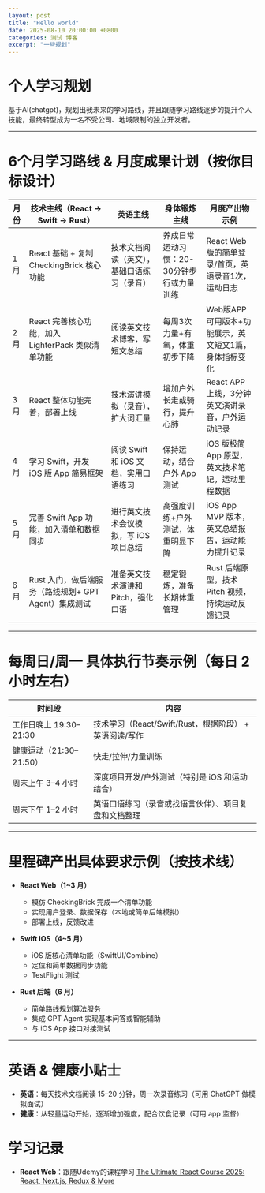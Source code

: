 ```yaml
---
layout: post
title: "Hello world"
date: 2025-08-10 20:00:00 +0800
categories: 测试 博客
excerpt: "一些规划" 
---
```


# 个人学习规划

基于AI(chatgpt)，规划出我未来的学习路线，并且跟随学习路线逐步的提升个人技能，最终转型成为一名不受公司、地域限制的独立开发者。

---

# 6个月学习路线 & 月度成果计划（按你目标设计）

| 月份 | 技术主线（React → Swift → Rust）         | 英语主线                     | 身体锻炼主线                  | 月度产出物示例                        |
| -- | ---------------------------------- | ------------------------ | ----------------------- | ------------------------------ |
| 1月 | React 基础 + 复制 CheckingBrick 核心功能   | 技术文档阅读（英文），基础口语练习（录音）    | 养成日常运动习惯：20-30分钟步行或力量训练 | React Web版的简单登录/首页，英语录音1次，运动日志 |
| 2月 | React 完善核心功能，加入 LighterPack 类似清单功能 | 阅读英文技术博客，写短文总结           | 每周3次力量+有氧，体重初步下降        | Web版APP可用版本+功能展示，英文短文1篇，身体指标变化 |
| 3月 | React 整体功能完善，部署上线                  | 技术演讲模拟（录音），扩大词汇量         | 增加户外长走或骑行，提升心肺          | React APP上线，3分钟英文演讲录音，户外运动记录   |
| 4月 | 学习 Swift，开发 iOS 版 App 简易框架         | 阅读 Swift 和 iOS 文档，实用口语练习 | 保持运动，结合户外 App 测试        | iOS 版极简 App 原型，英文技术笔记，运动里程数据   |
| 5月 | 完善 Swift App 功能，加入清单和数据同步          | 进行英文技术会议模拟，写 iOS 项目总结    | 高强度训练+户外测试，体重明显下降       | iOS App MVP 版本，英文总结报告，运动能力提升记录 |
| 6月 | Rust 入门，做后端服务（路线规划+ GPT Agent）集成测试 | 准备英文技术演讲和 Pitch，强化口语     | 稳定锻炼，准备长期体重管理           | Rust 后端原型，技术 Pitch 视频，持续运动反馈记录 |

---

# 每周日/周一 具体执行节奏示例（每日 2 小时左右）

| 时间段               | 内容                                    |
| ----------------- | ------------------------------------- |
| 工作日晚上 19:30–21:30 | 技术学习（React/Swift/Rust，根据阶段） + 英语阅读/写作 |
| 健康运动（21:30–21:50） | 快走/拉伸/力量训练                            |
| 周末上午 3–4 小时       | 深度项目开发/户外测试（特别是 iOS 和运动结合）            |
| 周末下午 1–2 小时       | 英语口语练习（录音或找语言伙伴）、项目复盘和文档整理            |

---

# 里程碑产出具体要求示例（按技术线）

* **React Web（1\~3 月）**

  * 模仿 CheckingBrick 完成一个清单功能
  * 实现用户登录、数据保存（本地或简单后端模拟）
  * 部署上线，反馈改进

* **Swift iOS（4\~5 月）**

  * iOS 版核心清单功能（SwiftUI/Combine）
  * 定位和简单数据同步功能
  * TestFlight 测试

* **Rust 后端（6 月）**

  * 简单路线规划算法服务
  * 集成 GPT Agent 实现基本问答或智能辅助
  * 与 iOS App 接口对接测试

---

# 英语 & 健康小贴士

* **英语**：每天技术文档阅读 15–20 分钟，周一次录音练习（可用 ChatGPT 做模拟面试）
* **健康**：从轻量运动开始，逐渐增加强度，配合饮食记录（可用 app 监督）


# 学习记录
* **React Web**：跟随Udemy的课程学习 [The Ultimate React Course 2025: React, Next.js, Redux & More](https://www.udemy.com/course/the-ultimate-react-course/?couponCode=25BBPMXINACTIVE)
